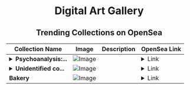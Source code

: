 <div align="center">

# Digital Art Gallery

## Trending Collections on OpenSea

| Collection Name                       | Image                                                                                     | Description                       | OpenSea Link                                                                                          |
|---------------------------------------|-------------------------------------------------------------------------------------------|-----------------------------------|--------------------------------------------------------------------------------------------------------|
| **<details><summary>Psychoanalysis:...</summary>Psychoanalysis: A Portrait</details>** | ![Image](https://i.seadn.io/s/raw/files/c04dbcabefe21cf78f1c6a0d41878b7e.jpg?w=500&auto=format?w=200&auto=format) |  | <details><summary>Link</summary>[Psychoanalysis: A Portrait](https://opensea.io/collection/psychoanalysis-a-portrait)</details> |
| **<details><summary>Unidentified co...</summary>Unidentified contract a79b514c-7dab-418a-b5fd-57eb9589dc8d</details>** | ![Image](https://i.seadn.io/s/raw/files/89ee2fbf3d5f48c361a544e37137f8e5.jpg?w=500&auto=format?w=200&auto=format) |  | <details><summary>Link</summary>[Unidentified contract a79b514c-7dab-418a-b5fd-57eb9589dc8d](https://opensea.io/collection/unidentified-contract-a79b514c-7dab-418a-b5fd-57eb)</details> |
| **Bakery** | ![Image](https://i.seadn.io/s/raw/files/54bdb00b59490c039a8843da405a3b90.jpg?w=500&auto=format?w=200&auto=format) |  | <details><summary>Link</summary>[Bakery](https://opensea.io/collection/bakery-24)</details> |

</div>